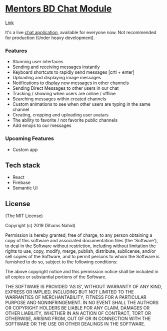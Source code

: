 # [Mentors BD Chat Module](https://react-slack-clone-5d445.firebaseapp.com/)
[Link](https://react-slack-clone-5d445.firebaseapp.com/)

It's a live [chat application](https://react-slack-clone-5d445.firebaseapp.com/), available for everyone now. Not recommended for production (Under heavy development).


### Features

* Stunning user interfaces
* Sending and receiving messages instantly
* Keyboard shortcuts to rapidly send messages [crtl + enter]
* Uploading and displaying image messages
* Notifications to display new messages in other channels
* Sending Direct Messages to other users in our chat
* Tracking / showing when users are online / offline
* Searching messages within created channels
* Custom animations to see when other users are typing in the same channel
* Creating, cropping and uploading user avatars
* The ability to favorite / not favorite public channels
* Add emojis to our messages

### Upcoming Features

* Custom app

## Tech stack
* React
* Firebase
* Semantic UI

## License

(The MIT License)

Copyright (c) 2019 (Shams Nahid)

Permission is hereby granted, free of charge, to any person obtaining
a copy of this software and associated documentation files (the
'Software'), to deal in the Software without restriction, including
without limitation the rights to use, copy, modify, merge, publish,
distribute, sublicense, and/or sell copies of the Software, and to
permit persons to whom the Software is furnished to do so, subject to
the following conditions:

The above copyright notice and this permission notice shall be
included in all copies or substantial portions of the Software.

THE SOFTWARE IS PROVIDED 'AS IS', WITHOUT WARRANTY OF ANY KIND,
EXPRESS OR IMPLIED, INCLUDING BUT NOT LIMITED TO THE WARRANTIES OF
MERCHANTABILITY, FITNESS FOR A PARTICULAR PURPOSE AND NONINFRINGEMENT.
IN NO EVENT SHALL THE AUTHORS OR COPYRIGHT HOLDERS BE LIABLE FOR ANY
CLAIM, DAMAGES OR OTHER LIABILITY, WHETHER IN AN ACTION OF CONTRACT,
TORT OR OTHERWISE, ARISING FROM, OUT OF OR IN CONNECTION WITH THE
SOFTWARE OR THE USE OR OTHER DEALINGS IN THE SOFTWARE.
